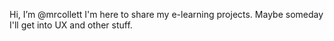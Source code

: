 Hi, I’m @mrcollett
I'm here to share my e-learning projects.
Maybe someday I'll get into UX and other stuff.

<!---
mrcollett/mrcollett is a ✨ special ✨ repository because its `README.md` (this file) appears on your GitHub profile.
You can click the Preview link to take a look at your changes.
--->
